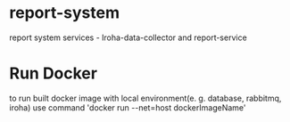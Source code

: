 # report-system

report system services - Iroha-data-collector and report-service

# Run Docker
to run built docker image with local environment(e. g. database, rabbitmq, iroha)
use command 'docker run --net=host dockerImageName'
